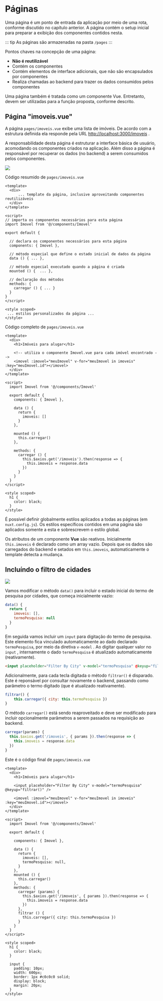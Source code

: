 # Páginas

Uma página é um ponto de entrada da aplicação por meio de uma rota, conforme discutido no capítulo anterior. A página contém o setup inicial para preparar a exibição dos componentes contidos nesta.

::: tip
As páginas são armazenadas na pasta `/pages`
:::

Pontos chaves na concepção de uma página:

* **Não é reutilizável**
* Contém os componentes
* Contém elementos de interface adicionais, que não são encapsulados por componentes
* Realiza chamadas ao backend para trazer os dados consumidos pelos componentes

Uma página também é tratada como um componente Vue. Entretanto, devem ser utilizadas para a função proposta, conforme descrito.

## Página "imoveis.vue"

A página `pages/imoveis.vue` exibe uma lista de imóveis. De acordo com a estrutura definida ela responde pela URL  [http://localhost:3000/imoveis](http://localhost:3000/imoveis) .

A responsabilidade desta página é estruturar a interface básica de usuário, acomodando os componentes criados na aplicação. Além disso a página é responsável por recuperar os dados \(no backend\) a serem consumidos pelos componentes.

![](./assets/paginas-app.png)

Código resumido de `pages/imoveis.vue`

```vue
<template>
  <div>
      ... template da página, inclusive aproveitando componentes reutilizáveis
  </div>
</template>

<script>
// importa os componentes necessários para esta página
import Imovel from '@/components/Imovel'

export default {

  // declara os componentes necessários para esta página
  components: { Imovel },

  // método especial que define o estado inicial de dados da página
  data () { ... },

  // método especial executado quando a página é criada
  mounted () {  ... },

  // declaração dos métodos 
  methods: {
    carregar () { ... }
  }
}
</script>

<style scoped>
 ... estilos personalizados da página ...
</style>
```

Código completo de `pages/imoveis.vue`

```vue
<template>
  <div>
    <h1>Imóveis para alugar</h1>

    <!-- utiliza o componente Imovel.vue para cada imóvel encontrado -->
    <imovel :imovel="meuImovel" v-for="meuImovel in imoveis" :key="meuImovel.id"></imovel>
  </div>
</template>

<script>
  import Imovel from '@/components/Imovel'

  export default {
    components: { Imovel },

    data () {
      return {
        imoveis: []
      }
    },

    mounted () {
      this.carregar()
    },

    methods: {
      carregar () {
        this.$axios.get('/imoveis').then(response => {
          this.imoveis = response.data
        })
      }
    }
  }
</script>

<style scoped>
  h1 {
    color: black;
  }
</style>
```

É possível definir globalmente estilos aplicados a todas as páginas \(em `nuxt.config.js`\). Os estilos específicos contidos em uma página são aplicados somente a esta e sobrescrevem o estilo global.

Os atributos de um componente **Vue** são reativos. Inicialmente `this.imoveis` é declarado  como um array vazio. Depois que os dados são carregados do backend e setados em `this.imoveis`, automaticamente o template detecta a mudança.

## Incluíndo o filtro de cidades

![](./assets/paginas-app2.png)

Vamos modificar o método `data()` para incluir o estado inicial do termo de pesquisa por cidades, que começa inicialmente vazio:

```js
data() {
  return {
    imoveis: [],
    termoPesquisa: null
  }
}
```

Em seguida vamos incluir um `input` para digitação do termo de pesquisa. Este elemento fica vinculado automaticamente ao dado declarado `termoPesquisa`, por meio da diretiva `v-model` . Ao digitar qualquer valor no `input` , internamente o dado `termoPesquisa` é atualizado automaticamente \(reativamente\).

```html
<input placeholder="Filter By City" v-model="termoPesquisa" @keyup="filtrar()" />
```

Adicionalmente, para cada tecla digitada o método `filtrar()` é disparado. Este é reponsável por consultar novamente o backend, passando como parâmetro o termo digitado \(que é atualizado reativamente\).

```js
filtrar() {
    this.carregar({ city: this.termoPesquisa })
}
```

O método `carregar()`  está sendo reaproveitado e deve ser modificado para incluir opcionalmente parâmetros a serem passados na requisição ao backend.

```js
carregar(params) {
  this.$axios.get('/imoveis', { params }).then(response => {
    this.imoveis = response.data
  })
}
```

Este é o código final de `pages/imoveis.vue`

```vue
<template>
  <div>
    <h1>Imóveis para alugar</h1>

    <input placeholder="Filter By City" v-model="termoPesquisa" @keyup="filtrar()" />

    <imovel :imovel="meuImovel" v-for="meuImovel in imoveis" :key="meuImovel.id"></imovel>
  </div>
</template>

<script>
  import Imovel from '@/components/Imovel'

  export default {

    components: { Imovel },

    data () {
      return {
        imoveis: [],
        termoPesquisa: null,
      }
    },
    mounted () {
      this.carregar()
    },
    methods: {
      carregar (params) {
        this.$axios.get('/imoveis', { params }).then(response => {
          this.imoveis = response.data
        })
      },
      filtrar () {
        this.carregar({ city: this.termoPesquisa })
      }
    }
  }
</script>

<style scoped>
  h1 {
    color: black;
  }

  input {
    padding: 10px;
    width: 600px;
    border: 1px #c0c0c0 solid;
    display: block;
    margin: 20px;
  }
</style>
```



